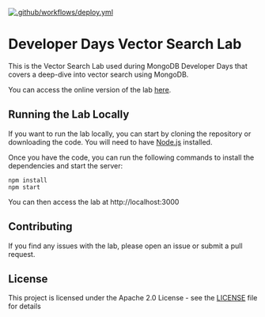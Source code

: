 [![.github/workflows/deploy.yml](https://github.com/mongodb-developer/vector-search-lab/actions/workflows/deploy.yml/badge.svg?branch=main)](https://github.com/mongodb-developer/vector-search-lab/actions/workflows/deploy.yml)

# Developer Days Vector Search Lab

This is the Vector Search Lab used during MongoDB Developer Days that covers a deep-dive into vector search using MongoDB.

You can access the online version of the lab [here](https://mongodb-developer.github.io/vector-search-lab/).

## Running the Lab Locally

If you want to run the lab locally, you can start by cloning the repository or downloading the code. You will need to have [Node.js](https://nodejs.org/en/) installed.

Once you have the code, you can run the following commands to install the dependencies and start the server:

```
npm install
npm start
```

You can then access the lab at http://localhost:3000

## Contributing

If you find any issues with the lab, please open an issue or submit a pull request.

## License

This project is licensed under the Apache 2.0 License - see the [LICENSE](LICENSE) file for details
